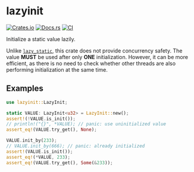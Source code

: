 # lazyinit

[![Crates.io](https://img.shields.io/crates/v/lazyinit)](https://crates.io/crates/lazyinit)
[![Docs.rs](https://docs.rs/lazyinit/badge.svg)](https://docs.rs/lazyinit)
[![CI](https://github.com/arceos-org/lazyinit/actions/workflows/ci.yml/badge.svg?branch=main)](https://github.com/arceos-org/lazyinit/actions/workflows/ci.yml)

Initialize a static value lazily.

Unlike [`lazy_static`][1], this crate does not provide concurrency safety.
The value **MUST** be used after only **ONE** initialization. However, it
can be more efficient, as there is no need to check whether other threads
are also performing initialization at the same time.

## Examples

```rust
use lazyinit::LazyInit;

static VALUE: LazyInit<u32> = LazyInit::new();
assert!(!VALUE.is_init());
// println!("{}", *VALUE); // panic: use uninitialized value
assert_eq!(VALUE.try_get(), None);

VALUE.init_by(233);
// VALUE.init_by(666); // panic: already initialized
assert!(VALUE.is_init());
assert_eq!(*VALUE, 233);
assert_eq!(VALUE.try_get(), Some(&233));
```

[1]: https://docs.rs/lazy_static/latest/lazy_static/
